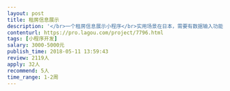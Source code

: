 ```yaml
---                
layout: post       
title: 租房信息展示           
description: '</br>一个租房信息展示小程序</br>实用场景在日本，需要有数据输入功能，小程序只要求展示和简单搜索即可</br>'     
contenturl: https://pro.lagou.com/project/7796.html      
tags: [小程序开发]            
salary: 3000-5000元          
publish_time: 2018-05-11 13:59:43         
review: 2119人                   
apply: 32人                   
recommend: 5人                   
time_range: 1-2周              
---                 
```

